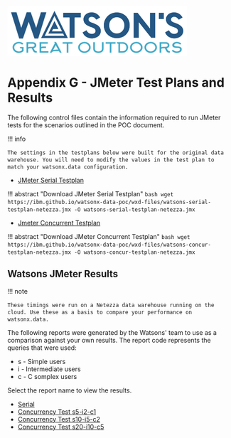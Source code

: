 ![Watsons](wxd-images/watsons-go-logo-small.png)

# Appendix G - JMeter Test Plans and Results

The following control files contain the information required to run JMeter tests for the scenarios outlined in the POC document. 

!!! info

    The settings in the testplans below were built for the original data warehouse. You will need to modify the values in the test plan to match your watsonx.data configuration.

* [JMeter Serial Testplan](./wxd-files/watsons-serial-testplan-netezza.jmx)

!!! abstract "Download JMeter Serial Testplan"
    ```bash
    wget https://ibm.github.io/watsonx-data-poc/wxd-files/watsons-serial-testplan-netezza.jmx -O watsons-serial-testplan-netezza.jmx
    ```

* [Jmeter Concurrent Testplan](./wxd-files/watsons-concur-testplan-netezza.jmx)

!!! abstract "Download JMeter Concurrent Testplan"
    ```bash
    wget https://ibm.github.io/watsonx-data-poc/wxd-files/watsons-concur-testplan-netezza.jmx -O watsons-concur-testplan-netezza.jmx
    ```

## Watsons JMeter Results

!!! note

    These timings were run on a Netezza data warehouse running on the cloud. Use these as a basis to compare your performance on watsonx.data. 

The following reports were generated by the Watsons' team to use as a comparison against your own results. The report code represents the queries that were used:

* s - Simple users
* i - Intermediate users
* c - C somplex users

Select the report name to view the results.

* [Serial](./fromwatsons/t1-reports/index.html)
* [Concurrency Test s5-i2-c1](./fromwatsons/t2-reports/index.html)
* [Concurrency Test s10-i5-c2](./fromwatsons/t3-reports/index.html)
* [Concurrency Test s20-i10-c5](./fromwatsons/t4-reports/index.html)